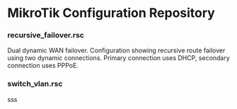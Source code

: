 # MikroTik Configuration Repository

### recursive_failover.rsc

Dual dynamic WAN failover.  Configuration showing recursive route failover using two dynamic connections.  Primary connection uses DHCP, secondary connection uses PPPoE.

### switch_vlan.rsc

sss
